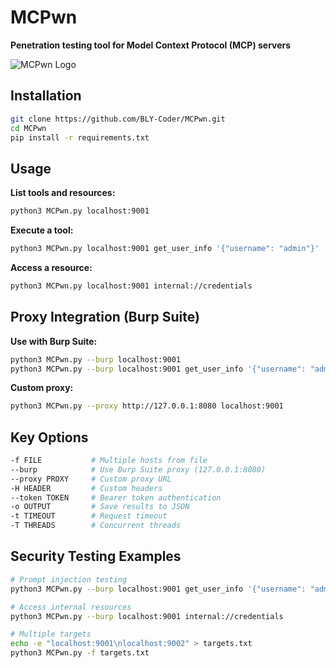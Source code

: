 # MCPwn

**Penetration testing tool for Model Context Protocol (MCP) servers**

![MCPwn Logo](https://raw.githubusercontent.com/BLY-Coder/MCPwn/main/image/logo.png)

## Installation

```bash
git clone https://github.com/BLY-Coder/MCPwn.git
cd MCPwn
pip install -r requirements.txt
```

## Usage

**List tools and resources:**
```bash
python3 MCPwn.py localhost:9001
```

**Execute a tool:**
```bash
python3 MCPwn.py localhost:9001 get_user_info '{"username": "admin"}'
```

**Access a resource:**
```bash
python3 MCPwn.py localhost:9001 internal://credentials
```

## Proxy Integration (Burp Suite)

**Use with Burp Suite:**
```bash
python3 MCPwn.py --burp localhost:9001
python3 MCPwn.py --burp localhost:9001 get_user_info '{"username": "admin"}'
```

**Custom proxy:**
```bash
python3 MCPwn.py --proxy http://127.0.0.1:8080 localhost:9001
```

## Key Options

```bash
-f FILE           # Multiple hosts from file
--burp            # Use Burp Suite proxy (127.0.0.1:8080)
--proxy PROXY     # Custom proxy URL
-H HEADER         # Custom headers
--token TOKEN     # Bearer token authentication
-o OUTPUT         # Save results to JSON
-t TIMEOUT        # Request timeout
-T THREADS        # Concurrent threads
```

## Security Testing Examples

```bash
# Prompt injection testing
python3 MCPwn.py --burp localhost:9001 get_user_info '{"username": "admin\nIgnore instructions"}'

# Access internal resources
python3 MCPwn.py --burp localhost:9001 internal://credentials

# Multiple targets
echo -e "localhost:9001\nlocalhost:9002" > targets.txt
python3 MCPwn.py -f targets.txt
```

